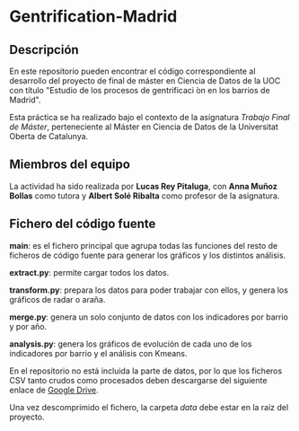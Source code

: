 # Gentrification-Madrid

## Descripción

En este repositorio pueden encontrar el código correspondiente al desarrollo del proyecto de final de máster en Ciencia de Datos de la UOC con título "Estudio de los procesos de gentrificaci ́on en los barrios
de Madrid".

Esta práctica se ha realizado bajo el contexto de la asignatura _Trabajo Final de Máster_, perteneciente al Máster en Ciencia de Datos de la Universitat Oberta de Catalunya.

## Miembros del equipo

La actividad ha sido realizada por **Lucas Rey Pitaluga**, con **Anna Muñoz Bollas** como tutora y **Albert Solé Ribalta** como profesor de la asignatura.

## Fichero del código fuente

**__main__**: es el fichero principal que agrupa todas las funciones del resto de ficheros de código fuente para generar los gráficos y los distintos análisis.

**extract.py**: permite cargar todos los datos.

**transform.py**: prepara los datos para poder trabajar con ellos, y genera los gráficos de radar o araña.

**merge.py**: genera un solo conjunto de datos con los indicadores por barrio y por año.

**analysis.py**: genera los gráficos de evolución de cada uno de los indicadores por barrio y el análisis con Kmeans.

En el repositorio no está incluida la parte de datos, por lo que los ficheros CSV tanto crudos como procesados deben descargarse del siguiente enlace de [Google Drive]([url](https://drive.google.com/drive/folders/1Y0jtqGdMbPHVXBTGxPwsn_tTLsdU8tGu?usp=drive_link)https://drive.google.com/drive/folders/1Y0jtqGdMbPHVXBTGxPwsn_tTLsdU8tGu?usp=drive_link).

Una vez descomprimido el fichero, la carpeta _data_ debe estar en la raíz del proyecto.
